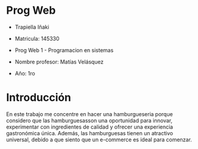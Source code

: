 # Prog Web

- Trapiella Iñaki

- Matricula: 145330

- Prog Web 1 - Programacion en sistemas

- Nombre profesor: Matías Velásquez

- Año: 1ro

# Introducción

En este trabajo me concentre en hacer una hamburgueseria porque considero que las hamburguesasson una oportunidad para innovar, experimentar con ingredientes de calidad y 
ofrecer una experiencia gastronómica única. Además, las hamburguesas tienen un atractivo universal, debido a que siento que un e-commerce es ideal para comenzar.




